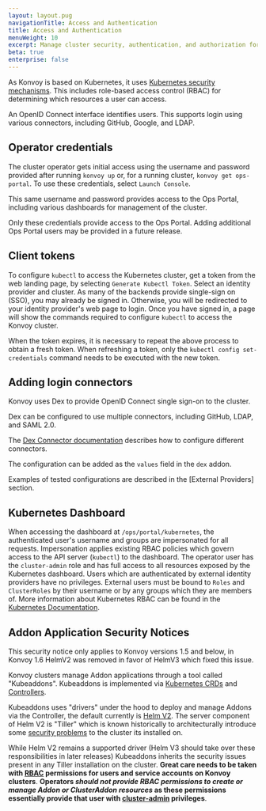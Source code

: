 ```yaml
---
layout: layout.pug
navigationTitle: Access and Authentication
title: Access and Authentication
menuWeight: 10
excerpt: Manage cluster security, authentication, and authorization for the Konvoy cluster
beta: true
enterprise: false
---
```


As Konvoy is based on Kubernetes, it uses [Kubernetes security mechanisms](https://kubernetes.io/docs/reference/access-authn-authz/controlling-access/).
This includes role-based access control (RBAC) for determining which resources a user can access.

An OpenID Connect interface identifies users. This supports login using various connectors, including GitHub, Google, and LDAP.

## Operator credentials

The cluster operator gets initial access using the username and password provided after running `konvoy up` or, for a running cluster, `konvoy get ops-portal`.
To use these credentials, select `Launch Console`.

This same username and password provides access to the Ops Portal, including various dashboards for management of the cluster.

Only these credentials provide access to the Ops Portal.
Adding additional Ops Portal users may be provided in a future release.

## Client tokens

To configure `kubectl` to access the Kubernetes cluster, get a token from the web landing page, by selecting `Generate Kubectl Token`.
Select an identity provider and cluster.
As many of the backends provide single-sign on (SSO), you may already be signed in.
Otherwise, you will be redirected to your identity provider's web page to login.
Once you have signed in, a page will show the commands required to configure `kubectl` to access the Konvoy cluster.

When the token expires, it is necessary to repeat the above process to obtain a fresh token.
When refreshing a token, only the `kubectl config set-credentials` command needs to be executed with the new token.

## Adding login connectors

Konvoy uses Dex to provide OpenID Connect single sign-on to the cluster.

Dex can be configured to use multiple connectors, including GitHub, LDAP, and SAML 2.0.

The [Dex Connector documentation](https://dexidp.io/docs/connectors/) describes how to configure different connectors.

The configuration can be added as the `values` field in the `dex` addon.

Examples of tested configurations are described in the [External Providers] section.

## Kubernetes Dashboard

When accessing the dashboard at `/ops/portal/kubernetes`, the authenticated user's username and groups are impersonated for all requests. Impersonation applies existing RBAC policies which govern access to the API server (`kubectl`) to the dashboard. The operator user has the `cluster-admin` role and has full access to all resources exposed by the Kubernetes dashboard. Users which are authenticated by external identity providers have no privileges. External users must be bound to `Roles` and `ClusterRoles` by their username or by any groups which they are members of. More information about Kubernetes RBAC can be found in the [Kubernetes Documentation](https://kubernetes.io/docs/reference/access-authn-authz/rbac/).

## Addon Application Security Notices

This security notice only applies to Konvoy versions 1.5 and below, in Konvoy 1.6 HelmV2 was removed in favor of HelmV3 which fixed this issue.

Konvoy clusters manage Addon applications through a tool called "Kubeaddons". Kubeaddons is implemented via [Kubernetes CRDs](https://kubernetes.io/docs/concepts/extend-kubernetes/api-extension/custom-resources/) and [Controllers](https://kubernetes.io/docs/concepts/architecture/controller/).

Kubeaddons uses "drivers" under the hood to deploy and manage Addons via the Controller, the default currently is [Helm V2](https://helm.sh). The server component of Helm V2 is "Tiller" which is known historically to architecturally introduce some [security problems](https://v2.helm.sh/docs/securing_installation/) to the cluster its installed on.

While Helm V2 remains a supported driver (Helm V3 should take over these responsibilities in later releases) Kubeaddons inherits the security issues present in any Tiller installation on the cluster. **Great care needs to be taken with [RBAC](https://kubernetes.io/docs/reference/access-authn-authz/rbac/) permissions for users and service accounts on Konvoy clusters**. **Operators *should not provide RBAC permissions to create or manage Addon or ClusterAddon resources* as these permissions essentially provide that user with [cluster-admin](https://kubernetes.io/docs/reference/access-authn-authz/rbac/#user-facing-roles) privileges**.

